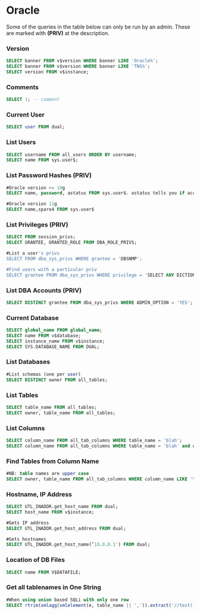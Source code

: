 # Oracle

Some of the queries in the table below can only be run by an admin. These are marked with **\(PRIV\)** at the description.

### Version

```sql
SELECT banner FROM v$version WHERE banner LIKE 'Oracle%';
SELECT banner FROM v$version WHERE banner LIKE 'TNS%';
SELECT version FROM v$instance;
```

### Comments

```sql
SELECT 1; -- comment
```

### Current User

```sql
SELECT user FROM dual;
```

### List Users

```sql
SELECT username FROM all_users ORDER BY username;
SELECT name FROM sys.user$;
```

### List Password Hashes \(PRIV\)

```sql
#Oracle version <= 10g
SELECT name, password, astatus FROM sys.user$. astatus tells you if acct is locked

#Oracle version 11g
SELECT name,spare4 FROM sys.user$
```

### List Privileges \(PRIV\)

```sql
SELECT FROM session_privs;
SELECT GRANTEE, GRANTED_ROLE FROM DBA_ROLE_PRIVS;

#List a user's privs
SELECT FROM dba_sys_privs WHERE grantee = 'DBSNMP';

#Find users with a particular priv
SELECT grantee FROM dba_sys_privs WHERE privilege = 'SELECT ANY DICTIONARY'; 
```

### List DBA Accounts \(PRIV\)

```sql
SELECT DISTINCT grantee FROM dba_sys_privs WHERE ADMIN_OPTION = 'YES';
```

### Current Database

```sql
SELECT global_name FROM global_name;
SELECT name FROM v$database;
SELECT instance_name FROM v$instance;
SELECT SYS.DATABASE_NAME FROM DUAL;
```

### List Databases

```sql
#List schemas (one per user)
SELECT DISTINCT owner FROM all_tables;
```

### List Tables

```sql
SELECT table_name FROM all_tables;
SELECT owner, table_name FROM all_tables;
```

### List Columns

```sql
SELECT column_name FROM all_tab_columns WHERE table_name = 'blah';
SELECT column_name FROM all_tab_columns WHERE table_name = 'blah' and owner = 'foo';
```

### Find Tables from Column Name

```sql
#NB: table names are upper case
SELECT owner, table_name FROM all_tab_columns WHERE column_name LIKE '%PASS%';
```

### Hostname, IP Address

```sql
SELECT UTL_INADDR.get_host_name FROM dual;
SELECT host_name FROM v$instance;

#Gets IP address
SELECT UTL_INADDR.get_host_address FROM dual;

#Gets hostnames
SELECT UTL_INADDR.get_host_name(’10.0.0.1′) FROM dual;
```

### Location of DB Files

```sql
SELECT name FROM V$DATAFILE;
```

### Get all tablenames in One String

```sql
#When using union based SQLi with only one row
SELECT rtrim(xmlagg(xmlelement(e, table_name || ',')).extract('//text()').extract('//text()') ,',') from all_tables 
```

